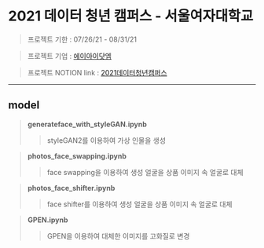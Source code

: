 # 2021 데이터 청년 캠퍼스 - 서울여자대학교

> 프로젝트 기한 : 07/26/21 - 08/31/21

> 프로젝트 기업 : [에이아이닷엠](http://aimlabs.ai/)

> 프로젝트 NOTION link : [2021데이터청년캠퍼스](https://www.notion.so/pyzoo/5583e1ae7f59444580b0536584d9fc0c?v=fec0a5b9124644a4a5053645e1509b58)
- - -

## model
>**generateface_with_styleGAN.ipynb**
>>styleGAN2를 이용하여 가상 인물을 생성

>**photos_face_swapping.ipynb**
>>face swapping을 이용하여 생성 얼굴을 상품 이미지 속 얼굴로 대체

>**photos_face_shifter.ipynb**
>>face shifter를 이용하여 생성 얼굴을 상품 이미지 속 얼굴로 대체

>**GPEN.ipynb**
>>GPEN을 이용하여 대체한 이미지를 고화질로 변경

